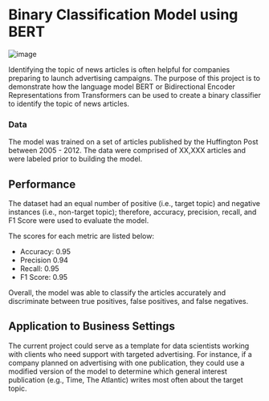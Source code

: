 # Binary Classification Model using BERT

![image](https://github.com/CJTAYL/news_class/assets/64110892/32da6a41-ea3a-4ed9-bf73-8cb129e5c87a)

Identifying the topic of news articles is often helpful for companies preparing to launch advertising campaigns. The purpose of this project is to demonstrate how the language model BERT or Bidirectional Encoder Representations from Transformers can be used to create a binary classifier to identify the topic of news articles.

### Data

The model was trained on a set of articles published by the Huffington Post between 2005 - 2012. The data were comprised of XX,XXX articles and were labeled prior to building the model. 

## Performance

The dataset had an equal number of positive (i.e., target topic) and negative instances (i.e., non-target topic); therefore, accuracy, precision, recall, and F1 Score were used to evaluate the model. 

The scores for each metric are listed below:
- Accuracy: 0.95
- Precision 0.94
- Recall: 0.95
- F1 Score: 0.95

Overall, the model was able to classify the articles accurately and discriminate between true positives, false positives, and false negatives.

## Application to Business Settings

The current project could serve as a template for data scientists working with clients who need support with targeted advertising. For instance, if a company planned on advertising with one publication, they could use a modified version of the model to determine which general interest publication (e.g., Time, The Atlantic) writes most often about the target topic. 
